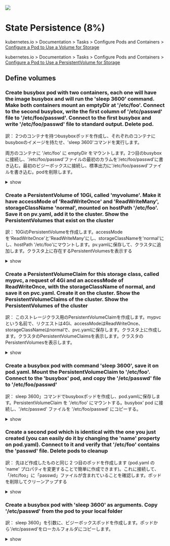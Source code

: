 ![](https://gaforgithub.azurewebsites.net/api?repo=CKAD-exercises/state&empty)
# State Persistence (8%)

kubernetes.io > Documentation > Tasks > Configure Pods and Containers > [Configure a Pod to Use a Volume for Storage](https://kubernetes.io/docs/tasks/configure-pod-container/configure-volume-storage/)

kubernetes.io > Documentation > Tasks > Configure Pods and Containers > [Configure a Pod to Use a PersistentVolume for Storage](https://kubernetes.io/docs/tasks/configure-pod-container/configure-persistent-volume-storage/)

## Define volumes 

### Create busybox pod with two containers, each one will have the image busybox and will run the 'sleep 3600' command. Make both containers mount an emptyDir at '/etc/foo'. Connect to the second busybox, write the first column of '/etc/passwd' file to '/etc/foo/passwd'. Connect to the first busybox and write '/etc/foo/passwd' file to standard output. Delete pod.

訳：
2つのコンテナを持つbusyboxポッドを作成し、それぞれのコンテナにbusyboxのイメージを持たせ、'sleep 3600'コマンドを実行します。

両方のコンテナに '/etc/foo' に emptyDir をマウントします。2つ目のbusyboxに接続し、'/etc/foo/passwd'ファイルの最初のカラムを'/etc/foo/passwd'に書き込む。最初のビジーボックスに接続し、標準出力に'/etc/foo/passwd'ファイルを書き込む。podを削除します。

<details><summary>show</summary>
<p>

*This question is probably a better fit for the 'Multi-container-pods' section but I'm keeping it here as it will help you get acquainted with state*

Easiest way to do this is to create a template pod with:

訳： *この質問は「マルチコンテナポッド」のセクションの方が適しているかもしれませんが、状態を知るのに役立つと思うので、ここに置いておきます*。

でテンプレートポッドを作成するのが一番簡単な方法です。

```bash
kubectl run busybox --image=busybox --restart=Never -o yaml --dry-run -- /bin/sh -c 'sleep 3600' > pod.yaml
vi pod.yaml
```
Copy paste the container definition and type the lines that have a comment in the end:
訳： コンテナの定義をコピペして、最後にコメントがある行を入力します。

```YAML
apiVersion: v1
kind: Pod
metadata:
  creationTimestamp: null
  labels:
    run: busybox
  name: busybox
spec:
  dnsPolicy: ClusterFirst
  restartPolicy: Never
  containers:
  - args:
    - /bin/sh
    - -c
    - sleep 3600
    image: busybox
    imagePullPolicy: IfNotPresent
    name: busybox
    resources: {}
    volumeMounts: #
    - name: myvolume #
      mountPath: /etc/foo #
  - args:
    - /bin/sh
    - -c
    - sleep 3600
    image: busybox
    name: busybox2 # don't forget to change the name during copy paste, must be different from the first container's name!
    volumeMounts: #
    - name: myvolume #
      mountPath: /etc/foo #
  volumes: #
  - name: myvolume #
    emptyDir: {} #
```

Connect to the second container:

```bash
kubectl exec -it busybox -c busybox2 -- /bin/sh
cat /etc/passwd | cut -f 1 -d ':' > /etc/foo/passwd 
cat /etc/foo/passwd # confirm that stuff has been written successfully
exit
```

Connect to the first container:

```bash
kubectl exec -it busybox -c busybox -- /bin/sh
mount | grep foo # confirm the mounting
cat /etc/foo/passwd
exit
kubectl delete po busybox
```

</p>
</details>


### Create a PersistentVolume of 10Gi, called 'myvolume'. Make it have accessMode of 'ReadWriteOnce' and 'ReadWriteMany', storageClassName 'normal', mounted on hostPath '/etc/foo'. Save it on pv.yaml, add it to the cluster. Show the PersistentVolumes that exist on the cluster

訳： 10GiのPersistentVolumeを作成します。accessModeを'ReadWriteOnce'と'ReadWriteMany'にし、storageClassNameを'normal'にし、hostPath '/etc/foo'にマウントします。pv.yamlに保存して、クラスタに追加します。クラスタ上に存在するPersistentVolumesを表示する

<details><summary>show</summary>
<p>

```bash
vi pv.yaml
```

```YAML
kind: PersistentVolume
apiVersion: v1
metadata:
  name: myvolume
spec:
  storageClassName: normal
  capacity:
    storage: 10Gi
  accessModes:
    - ReadWriteOnce
    - ReadWriteMany
  hostPath:
    path: /etc/foo
```

Show the PersistentVolumes:

```bash
kubectl create -f pv.yaml
# will have status 'Available'
kubectl get pv
```

</p>
</details>

### Create a PersistentVolumeClaim for this storage class, called mypvc, a request of 4Gi and an accessMode of ReadWriteOnce, with the storageClassName of normal, and save it on pvc.yaml. Create it on the cluster. Show the PersistentVolumeClaims of the cluster. Show the PersistentVolumes of the cluster

訳： このストレージクラス用のPersistentVolumeClaimを作成します。mypvcという名前で、リクエストは4Gi、accessModeはReadWriteOnce、storageClassNameはnormalで、pvc.yamlに保存します。クラスタ上に作成します。クラスタのPersistentVolumeClaimsを表示します。クラスタのPersistentVolumesを表示します。

<details><summary>show</summary>
<p>

```bash
vi pvc.yaml
```

```YAML
kind: PersistentVolumeClaim
apiVersion: v1
metadata:
  name: mypvc
spec:
  storageClassName: normal
  accessModes:
    - ReadWriteOnce
  resources:
    requests:
      storage: 4Gi
```

Create it on the cluster:

```bash
kubectl create -f pvc.yaml
```

Show the PersistentVolumeClaims and PersistentVolumes:

```bash
kubectl get pvc # will show as 'Bound'
kubectl get pv # will show as 'Bound' as well
```

</p>
</details>

### Create a busybox pod with command 'sleep 3600', save it on pod.yaml. Mount the PersistentVolumeClaim to '/etc/foo'. Connect to the 'busybox' pod, and copy the '/etc/passwd' file to '/etc/foo/passwd'

訳： sleep 3600」コマンドでbusyboxポッドを作成し、pod.yamlに保存します。PersistentVolumeClaim を '/etc/foo' にマウントする。busybox' pod に接続し、'/etc/passwd' ファイルを '/etc/foo/passwd' にコピーする。

<details><summary>show</summary>
<p>

Create a skeleton pod:

```bash
kubectl run busybox --image=busybox --restart=Never -o yaml --dry-run -- /bin/sh -c 'sleep 3600' > pod.yaml
vi pod.yaml
```

Add the lines that finish with a comment:

訳： コメントで終わる行を追加します。

```YAML
apiVersion: v1
kind: Pod
metadata:
  creationTimestamp: null
  labels:
    run: busybox
  name: busybox
spec:
  containers:
  - args:
    - /bin/sh
    - -c
    - sleep 3600
    image: busybox
    imagePullPolicy: IfNotPresent
    name: busybox
    resources: {}
    volumeMounts: #
    - name: myvolume #
      mountPath: /etc/foo #
  dnsPolicy: ClusterFirst
  restartPolicy: Never
  volumes: #
  - name: myvolume #
    persistentVolumeClaim: #
      claimName: mypvc #
status: {}
```

Create the pod:

```bash
kubectl create -f pod.yaml
```

Connect to the pod and copy '/etc/passwd' to '/etc/foo/passwd':

訳： ポッドに接続し、「/etc/passwd」を「/etc/foo/passwd」にコピーします。

```bash
kubectl exec busybox -it -- cp /etc/passwd /etc/foo/passwd
```

</p>
</details>

### Create a second pod which is identical with the one you just created (you can easily do it by changing the 'name' property on pod.yaml). Connect to it and verify that '/etc/foo' contains the 'passwd' file. Delete pods to cleanup

訳： 先ほど作成したものと同じ 2 つ目のポッドを作成します (pod.yaml の 'name' プロパティを変更することで簡単に作成できます)。これに接続して、「/etc/foo」に「passwd」ファイルが含まれていることを確認します。ポッドを削除してクリーンアップする

<details><summary>show</summary>
<p>

Create the second pod, called busybox2:

訳： busybox2と呼ばれる2つ目のポッドを作成します。

```bash
vim pod.yaml
# change 'metadata.name: busybox' to 'metadata.name: busybox2'
kubectl create -f pod.yaml
kubectl exec busybox2 -- ls /etc/foo # will show 'passwd'
# cleanup
kubectl delete po busybox busybox2
```

</p>
</details>

### Create a busybox pod with 'sleep 3600' as arguments. Copy '/etc/passwd' from the pod to your local folder

訳： sleep 3600」を引数に、ビジーボックスポッドを作成します。ポッドから'/etc/passwd'をローカルフォルダにコピーします。

<details><summary>show</summary>
<p>

```bash
kubectl run busybox --image=busybox --restart=Never -- sleep 3600
kubectl cp busybox:/etc/passwd ./passwd # kubectl cp command
# previous command might report an error, feel free to ignore it since copy command works
cat passwd
```

</p>
</details>
